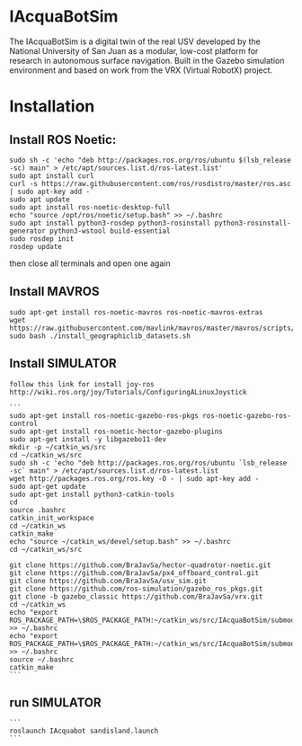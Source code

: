 # IAcquaBotSim
The IAcquaBotSim is a digital twin of the real USV developed by the National University of San Juan as a modular, low-cost platform for research in autonomous surface navigation. Built in the Gazebo simulation environment and based on work from the VRX (Virtual RobotX) project.

# Installation

## Install ROS Noetic:
  
  ```
  sudo sh -c 'echo "deb http://packages.ros.org/ros/ubuntu $(lsb_release -sc) main" > /etc/apt/sources.list.d/ros-latest.list'
  sudo apt install curl 
  curl -s https://raw.githubusercontent.com/ros/rosdistro/master/ros.asc | sudo apt-key add -`
  sudo apt update
  sudo apt install ros-noetic-desktop-full
  echo "source /opt/ros/noetic/setup.bash" >> ~/.bashrc
  sudo apt install python3-rosdep python3-rosinstall python3-rosinstall-generator python3-wstool build-essential
  sudo rosdep init
  rosdep update
``` 
then close all terminals and open one again 


## Install MAVROS
  
  ```
  sudo apt-get install ros-noetic-mavros ros-noetic-mavros-extras
  wget https://raw.githubusercontent.com/mavlink/mavros/master/mavros/scripts/install_geographiclib_datasets.sh
  sudo bash ./install_geographiclib_datasets.sh 
  
  ```

## Install SIMULATOR

    follow this link for install joy-ros http://wiki.ros.org/joy/Tutorials/ConfiguringALinuxJoystick

    ```
    sudo apt-get install ros-noetic-gazebo-ros-pkgs ros-noetic-gazebo-ros-control
    sudo apt-get install ros-noetic-hector-gazebo-plugins
    sudo apt-get install -y libgazebo11-dev
    mkdir -p ~/catkin_ws/src
    cd ~/catkin_ws/src
    sudo sh -c 'echo "deb http://packages.ros.org/ros/ubuntu `lsb_release -sc` main" > /etc/apt/sources.list.d/ros-latest.list
    wget http://packages.ros.org/ros.key -O - | sudo apt-key add -
    sudo apt-get update
    sudo apt-get install python3-catkin-tools
    cd
    source .bashrc
    catkin_init_workspace
    cd ~/catkin_ws
    catkin_make
    echo "source ~/catkin_ws/devel/setup.bash" >> ~/.bashrc
    cd ~/catkin_ws/src
    
    git clone https://github.com/BraJavSa/hector-quadrotor-noetic.git
    git clone https://github.com/BraJavSa/px4_offboard_control.git
    git clone https://github.com/BraJavSa/usv_sim.git
    git clone https://github.com/ros-simulation/gazebo_ros_pkgs.git
    git clone -b gazebo_classic https://github.com/BraJavSa/vrx.git
    cd ~/catkin_ws
    echo "export ROS_PACKAGE_PATH=\$ROS_PACKAGE_PATH:~/catkin_ws/src/IAcquaBotSim/submodules/usv_description" >> ~/.bashrc
    echo "export ROS_PACKAGE_PATH=\$ROS_PACKAGE_PATH:~/catkin_ws/src/IAcquaBotSim/submodules/usv_gazebo" >> ~/.bashrc
    source ~/.bashrc
    catkin_make
    ```
## run SIMULATOR


    ```
    roslaunch IAcquabot sandisland.launch
    ```


